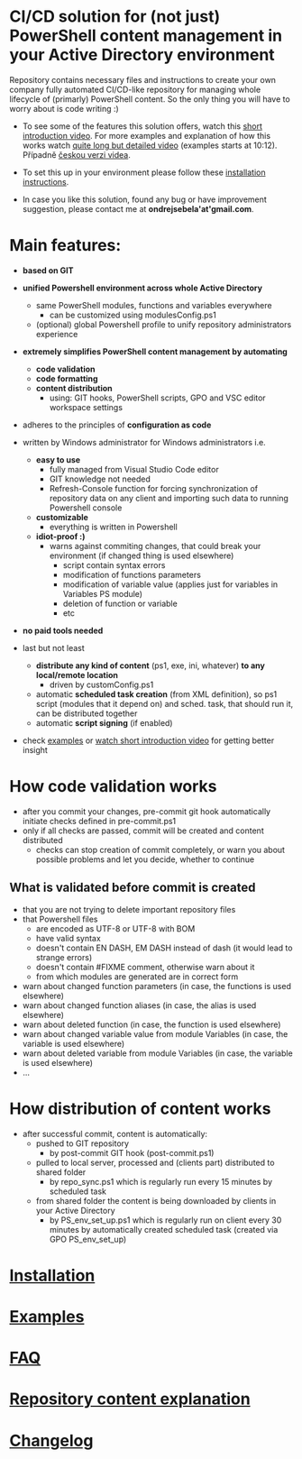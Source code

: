 # CI/CD solution for (not just) PowerShell content management in your Active Directory environment
Repository contains necessary files and instructions to create your own company fully automated CI/CD-like repository for managing whole lifecycle of (primarly) PowerShell content. So the only thing you will have to worry about is code writing :)

- To see some of the features this solution offers, watch this [short introduction video](https://youtu.be/-xSJXbmOgyk). For more examples and explanation of how this works watch [quite long but detailed video](https://youtu.be/R3wjRT0zuOk) (examples starts at 10:12). Případně [českou verzi videa](https://youtu.be/Jylfq7lYzG4).

- To set this up in your environment please follow these [installation instructions](https://github.com/ztrhgf/Powershell_CICD_repository/blob/master/1.%20HOW%20TO%20INSTALL.md).

- In case you like this solution, found any bug or have improvement suggestion, please contact me at **ondrejsebela'at'gmail.com**.


# Main features:
- **based on GIT**
- **unified Powershell environment across whole Active Directory**
  - same PowerShell modules, functions and variables everywhere
    - can be customized using modulesConfig.ps1
  - (optional) global Powershell profile to unify repository administrators experience
- **extremely simplifies PowerShell content management by automating**
  - **code validation**
  - **code formatting**
  - **content distribution**
      - using: GIT hooks, PowerShell scripts, GPO and VSC editor workspace settings
- adheres to the principles of **configuration as code**
- written by Windows administrator for Windows administrators i.e. 
  - **easy to use**
    - fully managed from Visual Studio Code editor
    - GIT knowledge not needed
    - Refresh-Console function for forcing synchronization of repository data on any client and importing such data to running Powershell console
  - **customizable**
    - everything is written in Powershell
  - **idiot-proof :)**
    - warns against commiting changes, that could break your environment (if changed thing is used elsewhere) 
      - script contain syntax errors
      - modification of functions parameters
      - modification of variable value (applies just for variables in Variables PS module)
      - deletion of function or variable
      - etc
- **no paid tools needed**
- last but not least
  - **distribute any kind of content** (ps1, exe, ini, whatever) **to any local/remote location**
    - driven by customConfig.ps1
  - automatic **scheduled task creation** (from XML definition), so ps1 script (modules that it depend on) and sched. task, that should run it, can be distributed together
  - automatic **script signing** (if enabled)

- check [examples](https://github.com/ztrhgf/Powershell_CICD_repository/blob/master/2.%20HOW%20TO%20USE%20-%20EXAMPLES.md) or [watch short introduction video](https://youtu.be/-xSJXbmOgyk) for getting better insight
  
# How code validation works
- after you commit your changes, pre-commit git hook automatically initiate checks defined in pre-commit.ps1
- only if all checks are passed, commit will be created and content distributed
  - checks can stop creation of commit completely, or warn you about possible problems and let you decide, whether to continue

## What is validated before commit is created
- that you are not trying to delete important repository files
- that Powershell files 
  - are encoded as UTF-8 or UTF-8 with BOM
  - have valid syntax
  - doesn't contain EN DASH, EM DASH instead of dash (it would lead to strange errors)
  - doesn't contain #FIXME comment, otherwise warn about it
  - from which modules are generated are in correct form
- warn about changed function parameters (in case, the functions is used elsewhere)
- warn about changed function aliases (in case, the alias is used elsewhere)
- warn about deleted function (in case, the function is used elsewhere)
- warn about changed variable value from module Variables (in case, the variable is used elsewhere)
- warn about deleted variable from module Variables (in case, the variable is used elsewhere)
- ...


# How distribution of content works
- after successful commit, content is automatically:
  - pushed to GIT repository
    - by post-commit GIT hook (post-commit.ps1)
  - pulled to local server, processed and (clients part) distributed to shared folder
    - by repo_sync.ps1 which is regularly run every 15 minutes by scheduled task
  - from shared folder the content is being downloaded by clients in your Active Directory
    - by PS_env_set_up.ps1 which is regularly run on client every 30 minutes by automatically created scheduled task (created via GPO PS_env_set_up)
  

# [Installation](https://github.com/ztrhgf/Powershell_CICD_repository/blob/master/1.%20HOW%20TO%20INSTALL.md)
# [Examples](https://github.com/ztrhgf/Powershell_CICD_repository/blob/master/2.%20HOW%20TO%20USE%20-%20EXAMPLES.md)
# [FAQ](https://github.com/ztrhgf/Powershell_CICD_repository/blob/master/FAQ.md)
# [Repository content explanation](https://github.com/ztrhgf/Powershell_CICD_repository/blob/master/3.%20SIMPLIFIED%20EXPLANATION%20OF%20HOW%20IT%20WORKS.md)
# [Changelog](https://github.com/ztrhgf/Powershell_CICD_repository/blob/master/CHANGELOG.md)
